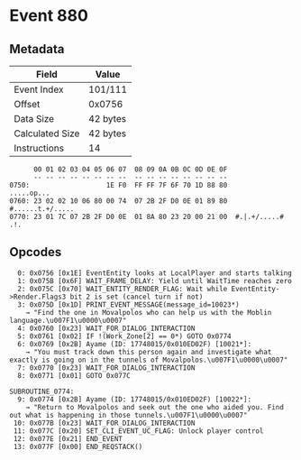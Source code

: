 # Event 880

## Metadata

| Field           | Value    |
|-----------------|----------|
| Event Index     | 101/111  |
| Offset          | 0x0756   |
| Data Size       | 42 bytes |
| Calculated Size | 42 bytes |
| Instructions    | 14       |

```
      00 01 02 03 04 05 06 07  08 09 0A 0B 0C 0D 0E 0F
      -- -- -- -- -- -- -- --  -- -- -- -- -- -- -- --
0750:                   1E F0  FF FF 7F 6F 70 1D 88 80        .....op...
0760: 23 02 02 10 06 80 00 74  07 2B 2F D0 0E 01 89 80  #......t.+/.....
0770: 23 01 7C 07 2B 2F D0 0E  01 8A 80 23 20 00 21 00  #.|.+/.....# .!.
```

## Opcodes

```
  0: 0x0756 [0x1E] EventEntity looks at LocalPlayer and starts talking
  1: 0x075B [0x6F] WAIT_FRAME_DELAY: Yield until WaitTime reaches zero
  2: 0x075C [0x70] WAIT_ENTITY_RENDER_FLAG: Wait while EventEntity->Render.Flags3 bit 2 is set (cancel turn if not)
  3: 0x075D [0x1D] PRINT_EVENT_MESSAGE(message_id=10023*)
    → "Find the one in Movalpolos who can help us with the Moblin language.\u007F1\u0000\u0007"
  4: 0x0760 [0x23] WAIT_FOR_DIALOG_INTERACTION
  5: 0x0761 [0x02] IF !(Work_Zone[2] == 0*) GOTO 0x0774
  6: 0x0769 [0x2B] Ayame (ID: 17748015/0x010ED02F) [10021*]:
    → "You must track down this person again and investigate what exactly is going on in the tunnels of Movalpolos.\u007F1\u0000\u0007"
  7: 0x0770 [0x23] WAIT_FOR_DIALOG_INTERACTION
  8: 0x0771 [0x01] GOTO 0x077C

SUBROUTINE_0774:
  9: 0x0774 [0x2B] Ayame (ID: 17748015/0x010ED02F) [10022*]:
    → "Return to Movalpolos and seek out the one who aided you. Find out what is happening in those tunnels.\u007F1\u0000\u0007"
 10: 0x077B [0x23] WAIT_FOR_DIALOG_INTERACTION
 11: 0x077C [0x20] SET_CLI_EVENT_UC_FLAG: Unlock player control
 12: 0x077E [0x21] END_EVENT
 13: 0x077F [0x00] END_REQSTACK()
```
